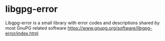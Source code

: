 # libgpg-error
Libgpg-error is a small library with error codes and descriptions shared by most GnuPG related software https://www.gnupg.org/software/libgpg-error/index.html

